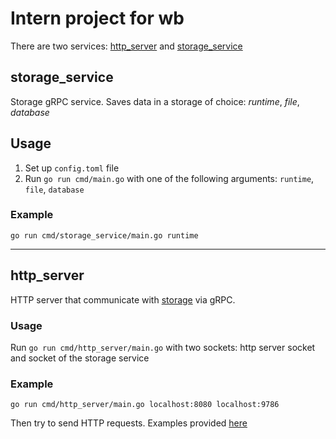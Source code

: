 # Intern project for wb
There are two services: [http_server](http_server) and [storage_service](storage_service)

## storage_service
Storage gRPC service. 
Saves data in a storage of choice: *runtime*, *file*, *database*
## Usage
1. Set up `config.toml` file
2. Run `go run cmd/main.go` with one of the following arguments: `runtime`, `file`, `database`
### Example
```
go run cmd/storage_service/main.go runtime
```

---

## http_server
HTTP server that communicate with [storage](storage) via gRPC. 
### Usage
Run `go run cmd/http_server/main.go` with two sockets: http server socket and socket of the storage service
### Example
```
go run cmd/http_server/main.go localhost:8080 localhost:9786
```
Then try to send HTTP requests. Examples provided [here](requests.httpbook)
